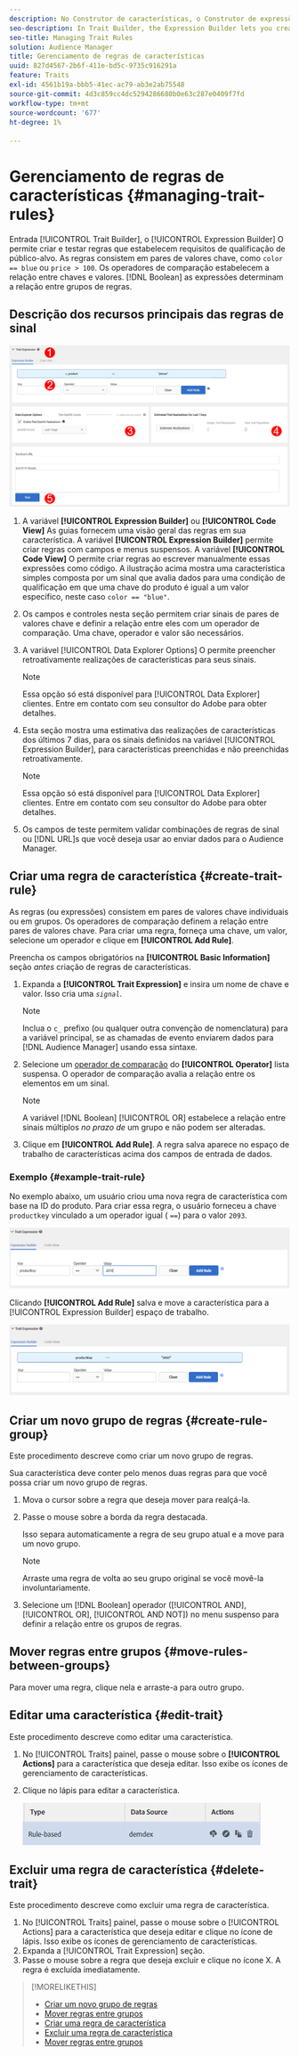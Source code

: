 ```yaml
---
description: No Construtor de características, o Construtor de expressões permite criar e testar regras que estabelecem requisitos de qualificação de público-alvo. As regras consistem em pares de valores- chave como "color == blue" ou "price &gt; 100". Os operadores de comparação estabelecem a relação entre chaves e valores. Expressões booleanas determinam a relação entre grupos de regras.
seo-description: In Trait Builder, the Expression Builder lets you create and test rules that establish audience qualification requirements. Rules consist of key-value pairs such as "color == blue" or "price &gt; 100". Comparison operators establish the relationship between keys and values. Boolean expressions determine the relationship between rule groups.
seo-title: Managing Trait Rules
solution: Audience Manager
title: Gerenciamento de regras de características
uuid: 827d4567-2b6f-411e-bd5c-9735c916291a
feature: Traits
exl-id: 4561b19a-bbb5-41ec-ac79-ab3e2ab75548
source-git-commit: 4d3c859cc4dc5294286680b0e63c287e0409f7fd
workflow-type: tm+mt
source-wordcount: '677'
ht-degree: 1%

---
```


# Gerenciamento de regras de características {#managing-trait-rules}

Entrada [!UICONTROL Trait Builder], o [!UICONTROL Expression Builder] O permite criar e testar regras que estabelecem requisitos de qualificação de público-alvo. As regras consistem em pares de valores chave, como `color == blue` ou `price > 100`. Os operadores de comparação estabelecem a relação entre chaves e valores. [!DNL Boolean] as expressões determinam a relação entre grupos de regras.

<!-- c_tb_rules.xml -->

## Descrição dos recursos principais das regras de sinal

![](assets/manage-trait-rules.png)

1. A variável **[!UICONTROL Expression Builder]** ou **[!UICONTROL Code View]** As guias fornecem uma visão geral das regras em sua característica. A variável **[!UICONTROL Expression Builder]** permite criar regras com campos e menus suspensos. A variável **[!UICONTROL Code View]** O permite criar regras ao escrever manualmente essas expressões como código. A ilustração acima mostra uma característica simples composta por um sinal que avalia dados para uma condição de qualificação em que uma chave do produto é igual a um valor específico, neste caso `color == "blue"`.

1. Os campos e controles nesta seção permitem criar sinais de pares de valores chave e definir a relação entre eles com um operador de comparação. Uma chave, operador e valor são necessários.
1. A variável [!UICONTROL Data Explorer Options] O permite preencher retroativamente realizações de características para seus sinais.

   >[!NOTE]
   >
   >Essa opção só está disponível para [!UICONTROL Data Explorer] clientes. Entre em contato com seu consultor do Adobe para obter detalhes.

1. Esta seção mostra uma estimativa das realizações de características dos últimos 7 dias, para os sinais definidos na variável [!UICONTROL Expression Builder], para características preenchidas e não preenchidas retroativamente.

   >[!NOTE]
   >
   >Essa opção só está disponível para [!UICONTROL Data Explorer] clientes. Entre em contato com seu consultor do Adobe para obter detalhes.

1. Os campos de teste permitem validar combinações de regras de sinal ou [!DNL URL]s que você deseja usar ao enviar dados para o Audience Manager.

## Criar uma regra de característica {#create-trait-rule}

As regras (ou expressões) consistem em pares de valores chave individuais ou em grupos. Os operadores de comparação definem a relação entre pares de valores chave. Para criar uma regra, forneça uma chave, um valor, selecione um operador e clique em **[!UICONTROL Add Rule]**.

<!-- t_tb_create_rules.xml -->

Preencha os campos obrigatórios na **[!UICONTROL Basic Information]** seção *antes* criação de regras de características.

1. Expanda a **[!UICONTROL Trait Expression]** e insira um nome de chave e valor. Isso cria uma *`signal`*.

   >[!NOTE]
   >
   >Inclua o `c_` prefixo (ou qualquer outra convenção de nomenclatura) para a variável principal, se as chamadas de evento enviarem dados para [!DNL Audience Manager] usando essa sintaxe.

1. Selecione um [operador de comparação](../../features/traits/trait-comparison-operators.md) do **[!UICONTROL Operator]** lista suspensa. O operador de comparação avalia a relação entre os elementos em um sinal.

   >[!NOTE]
   >
   >A variável [!DNL Boolean] [!UICONTROL OR] estabelece a relação entre sinais múltiplos *no prazo de* um grupo e não podem ser alteradas.

1. Clique em **[!UICONTROL Add Rule]**. A regra salva aparece no espaço de trabalho de características acima dos campos de entrada de dados.

### Exemplo {#example-trait-rule}

No exemplo abaixo, um usuário criou uma nova regra de característica com base na ID do produto. Para criar essa regra, o usuário forneceu a chave `productkey` vinculado a um operador igual ( `==`) para o valor `2093`.

![](assets/tb_sample_rule1.png)

Clicando **[!UICONTROL Add Rule]** salva e move a característica para a [!UICONTROL Expression Builder] espaço de trabalho.

![](assets/tb_sample_rule2.png)

## Criar um novo grupo de regras {#create-rule-group}

Este procedimento descreve como criar um novo grupo de regras.

<!-- t_tb_new_rule_group.xml -->

Sua característica deve conter pelo menos duas regras para que você possa criar um novo grupo de regras.

1. Mova o cursor sobre a regra que deseja mover para realçá-la.
1. Passe o mouse sobre a borda da regra destacada.

   Isso separa automaticamente a regra de seu grupo atual e a move para um novo grupo.

   >[!NOTE]
   >
   >Arraste uma regra de volta ao seu grupo original se você movê-la involuntariamente.

1. Selecione um [!DNL Boolean] operador ([!UICONTROL AND], [!UICONTROL OR], [!UICONTROL AND NOT]) no menu suspenso para definir a relação entre os grupos de regras.

## Mover regras entre grupos {#move-rules-between-groups}

Para mover uma regra, clique nela e arraste-a para outro grupo.

## Editar uma característica {#edit-trait}

Este procedimento descreve como editar uma característica.

<!-- t_tb_edit.xml -->

1. No [!UICONTROL Traits] painel, passe o mouse sobre o **[!UICONTROL Actions]** para a característica que deseja editar. Isso exibe os ícones de gerenciamento de características.
1. Clique no lápis para editar a característica.

   ![](assets/tb_edit_trait.png)

## Excluir uma regra de característica {#delete-trait}

Este procedimento descreve como excluir uma regra de característica.

<!-- t_tb_delete_rule.xml -->

1. No [!UICONTROL Traits] painel, passe o mouse sobre o [!UICONTROL Actions] para a característica que deseja editar e clique no ícone de lápis. Isso exibe os ícones de gerenciamento de características.
1. Expanda a [!UICONTROL Trait Expression] seção.
1. Passe o mouse sobre a regra que deseja excluir e clique no ícone X. A regra é excluída imediatamente.

>[!MORELIKETHIS]
>
>* [Criar um novo grupo de regras](../../features/traits/manage-trait-rules.md#create-rule-group)
>* [Mover regras entre grupos](../../features/traits/manage-trait-rules.md#move-rules-between-groups)
>* [Criar uma regra de característica](../../features/traits/manage-trait-rules.md#create-trait-rule)
>* [Excluir uma regra de característica](../../features/traits/manage-trait-rules.md#delete-trait)
>* [Mover regras entre grupos](../../features/traits/manage-trait-rules.md#move-rules-between-groups)

